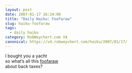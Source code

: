 ```yaml
---
layout: post
date: 2007-01-17 16:24:00
title: "Daily Haiku: Foofaraw"
slug: haiku-foofaraw
tags:
  - daily haiku
category: RobWeychert.com V4
canonical: https://v4.robweychert.com/haiku/2007/01/17/
---
```


I bought you a yacht  
so what’s all this [foofaraw](http://dictionary.reference.com/wordoftheday/archive/2007/01/17.html)  
about back taxes?